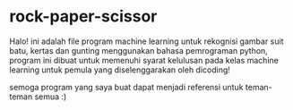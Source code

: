 # rock-paper-scissor
Halo!
ini adalah file program machine learning untuk rekognisi gambar suit batu, kertas dan gunting menggunakan bahasa pemrograman python,
program ini dibuat untuk memenuhi syarat kelulusan pada kelas machine learning untuk pemula yang diselenggarakan oleh dicoding!

semoga program yang saya buat dapat menjadi referensi untuk teman-teman semua :)
